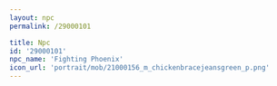 ```yaml
---
layout: npc
permalink: /29000101

title: Npc
id: '29000101'
npc_name: 'Fighting Phoenix'
icon_url: 'portrait/mob/21000156_m_chickenbracejeansgreen_p.png'
---
```

